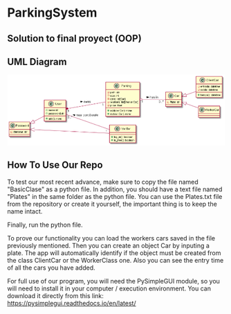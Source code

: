 # ParkingSystem
## Solution to final proyect (OOP)
## UML Diagram

<img src="/parking.png" alt="UML Diagram"/>

## How To Use Our Repo

To test our most recent advance, make sure to copy the file named "BasicClase" as a python file. In addition, you should have a text file named "Plates" in the same folder as the python file. You can use the Plates.txt file from the repository or create it yourself, the important thing is to keep the name intact. 

Finally, run the python file.

To prove our functionality you can load the workers cars saved in the file previously mentioned. Then you can create an object Car by inputing a plate. The app will automatically identify if the object must be created from the class ClientCar or the WorkerClass one.
Also you can see the entry time of all the cars you have added.

For full use of our program, you will need the PySimpleGUI module, so you will need to install it in your computer / execution environment. You can download it directly from this link: https://pysimplegui.readthedocs.io/en/latest/ 
